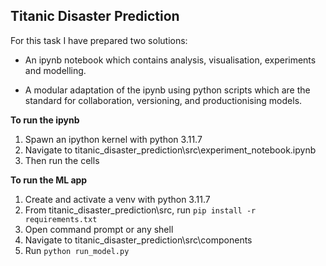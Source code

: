 ## Titanic Disaster Prediction ##

For this task I have prepared two solutions: 
- An ipynb notebook which contains analysis, visualisation, experiments and modelling.

- A modular adaptation of the ipynb using python scripts which are the standard for collaboration, versioning, and productionising models. 

**To run the ipynb**
1. Spawn an ipython kernel with python 3.11.7
2. Navigate to titanic_disaster_prediction\src\experiment_notebook.ipynb
3. Then run the cells

**To run the ML app**
1. Create and activate a venv with python 3.11.7
2. From titanic_disaster_prediction\src, run `pip install -r requirements.txt`
3. Open command prompt or any shell
4. Navigate to  titanic_disaster_prediction\src\components
5. Run `python run_model.py`
